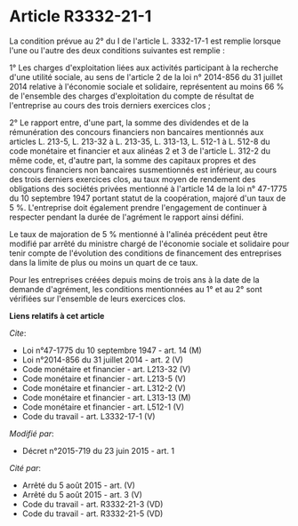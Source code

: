 # Article R3332-21-1

La condition prévue au 2° du I de l'article L. 3332-17-1 est remplie lorsque l'une ou l'autre des deux conditions suivantes
est remplie : 

1° Les charges d'exploitation liées aux activités participant à la recherche d'une utilité sociale, au sens de l'article 2 de
la loi n° 2014-856 du 31 juillet 2014 relative à l'économie sociale et solidaire, représentent au moins 66 % de l'ensemble
des charges d'exploitation du compte de résultat de l'entreprise au cours des trois derniers exercices clos ; 

2° Le rapport entre, d'une part, la somme des dividendes et de la rémunération des concours financiers non bancaires
mentionnés aux articles L. 213-5, L. 213-32 à L. 213-35, L. 313-13, L. 512-1 à L. 512-8 du code monétaire et financier et aux
alinéas 2 et 3 de l'article L. 312-2 du même code, et, d'autre part, la somme des capitaux propres et des concours financiers
non bancaires susmentionnés est inférieur, au cours des trois derniers exercices clos, au taux moyen de rendement des
obligations des sociétés privées mentionné à l'article 14 de la loi n° 47-1775 du 10 septembre 1947 portant statut de la
coopération, majoré d'un taux de 5 %. L'entreprise doit également prendre l'engagement de continuer à respecter pendant la
durée de l'agrément le rapport ainsi défini. 

Le taux de majoration de 5 % mentionné à l'alinéa précédent peut être modifié par arrêté du ministre chargé de l'économie
sociale et solidaire pour tenir compte de l'évolution des conditions de financement des entreprises dans la limite de plus ou
moins un quart de ce taux. 

Pour les entreprises créées depuis moins de trois ans à la date de la demande d'agrément, les conditions mentionnées au 1° et
au 2° sont vérifiées sur l'ensemble de leurs exercices clos.

**Liens relatifs à cet article**

_Cite_:

  - Loi n°47-1775 du 10 septembre 1947 - art. 14 (M)
  - Loi n°2014-856 du 31 juillet 2014 - art. 2 (V)
  - Code monétaire et financier - art. L213-32 (V)
  - Code monétaire et financier - art. L213-5 (V)
  - Code monétaire et financier - art. L312-2 (V)
  - Code monétaire et financier - art. L313-13 (M)
  - Code monétaire et financier - art. L512-1 (V)
  - Code du travail - art. L3332-17-1 (V)

_Modifié par_:

  - Décret n°2015-719 du 23 juin 2015 - art. 1

_Cité par_:

  - Arrêté du 5 août 2015 - art. (V)
  - Arrêté du 5 août 2015 - art. 3 (V)
  - Code du travail - art. R3332-21-3 (VD)
  - Code du travail - art. R3332-21-5 (VD)

